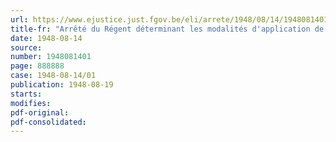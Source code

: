```yaml
---
url: https://www.ejustice.just.fgov.be/eli/arrete/1948/08/14/1948081401/justel
title-fr: "Arrêté du Régent déterminant les modalités d'application de la loi du 15 juillet 1948 créant un fonds spécial destiné à payer une prime aux ouvriers de certaines industries"
date: 1948-08-14
source:
number: 1948081401
page: 888888
case: 1948-08-14/01
publication: 1948-08-19
starts:
modifies:
pdf-original:
pdf-consolidated:
---
```


